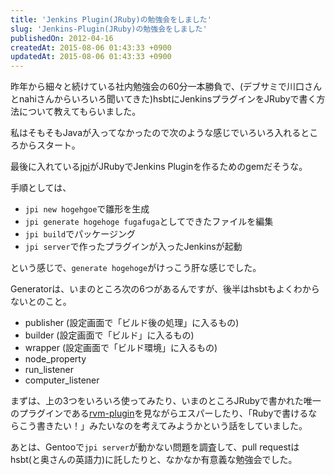 ```yaml
---
title: 'Jenkins Plugin(JRuby)の勉強会をしました'
slug: 'Jenkins-Plugin(JRuby)の勉強会をしました'
publishedOn: 2012-04-16
createdAt: 2015-08-06 01:43:33 +0900
updatedAt: 2015-08-06 01:43:33 +0900
---
```

昨年から細々と続けている社内勉強会の60分一本勝負で、(デブサミで川口さんとnahiさんからいろいろ聞いてきた)hsbtにJenkinsプラグインをJRubyで書く方法について教えてもらいました。

私はそもそもJavaが入ってなかったので次のような感じでいろいろ入れるところからスタート。

<script src="https://gist.github.com/kenchan/2398032.js"></script>

最後に入れている[jpi](https://github.com/jenkinsci/jenkins.rb)がJRubyでJenkins Pluginを作るためのgemだそうな。

手順としては、

+ `jpi new hogehgoe`で雛形を生成
+ `jpi generate hogehoge fugafuga`としてできたファイルを編集
+ `jpi build`でパッケージング
+ `jpi server`で作ったプラグインが入ったJenkinsが起動

という感じで、`generate hogehoge`がけっこう肝な感じでした。

Generatorは、いまのところ次の6つがあるんですが、後半はhsbtもよくわからないとのこと。

- publisher (設定画面で「ビルド後の処理」に入るもの)
- builder (設定画面で「ビルド」に入るもの)
- wrapper (設定画面で「ビルド環境」に入るもの)
- node\_property
- run\_listener
- computer\_listener

まずは、上の3つをいろいろ使ってみたり、いまのところJRubyで書かれた唯一のプラグインである[rvm-plugin](https://github.com/jenkinsci/rvm-plugin)を見ながらエスパーしたり、「Rubyで書けるならこう書きたい！」みたいなのを考えてみようかという話をしていました。

あとは、Gentooで`jpi server`が動かない問題を調査して、pull requestはhsbt(と奥さんの英語力)に託したりと、なかなか有意義な勉強会でした。
